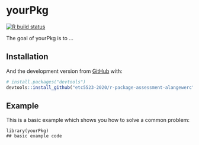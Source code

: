 
<!-- README.md is generated from README.Rmd. Please edit that file -->

# yourPkg

<!-- badges: start -->

[![R build
status](https://github.com/etc5523-2020/r-package-assessment-alangewerc/workflows/R-CMD-check/badge.svg)](https://github.com/etc5523-2020/r-package-assessment-alangewerc/actions)
<!-- badges: end -->

The goal of yourPkg is to …

## Installation

And the development version from [GitHub](https://github.com/) with:

``` r
# install.packages("devtools")
devtools::install_github("etc5523-2020/r-package-assessment-alangewerc")
```

## Example

This is a basic example which shows you how to solve a common problem:

``` example
library(yourPkg)
## basic example code
```
